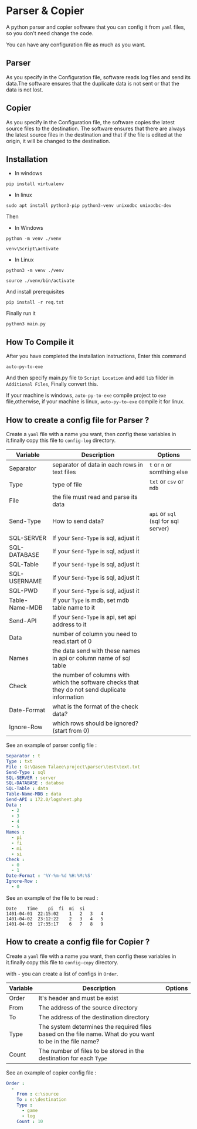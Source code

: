 # Parser & Copier
A python parser and copier software that you can config it from `yaml` files, so you don't need change the code.

You can have any configuration file as much as you want.

## Parser
As you specify in the Configuration file, software reads log files and send its data.The software ensures that the duplicate data is not sent or that the data is not lost.

## Copier
As you specify in the Configuration file, the software copies the latest source files to the destination. The software ensures that there are always the latest source files in the destination and that if the file is edited at the origin, it will be changed to the destination.

## Installation
- In windows

```
pip install virtualenv
```

- In linux

```
sudo apt install python3-pip python3-venv unixodbc unixodbc-dev
```

Then

- In Windows

```
python -m venv ./venv
```

```
venv\Script\activate
```

- In Linux

```
python3 -m venv ./venv
```

```
source ./venv/bin/activate
```

And install prerequisites

```
pip install -r req.txt
```

Finally run it

```
python3 main.py
```
## How To Compile it
After you have completed the installation instructions, Enter this command
```
auto-py-to-exe
```

And then specify main.py file to `Script Location` and add `lib` filder in `Additional Files`, Finally convert this.

If your machine is windows, `auto-py-to-exe` compile project to `exe` file,otherwise, if your machine is linux, `auto-py-to-exe` compile it for linux.

## How to create a config file for Parser ?
Create a `yaml` file with a name you want, then config these variables in it.finally copy this file to `config-log` directory.
<table>
    <thead>
        <tr>
            <th>Variable</th>
            <th>Description</th>
            <th>Options</th>
        </tr>
    </thead>
    <tbody>
        <tr>
            <td>Separator</td>
            <td>separator of data in each rows in text files</td>
            <td><code>t</code> or <code>n</code> or somthing else</td>
        </tr>
        <tr>
            <td>Type</td>
            <td>type of file</td>
            <td><code>txt</code> or <code>csv</code> or <code>mdb</code></td>
        </tr>
        <tr>
            <td>File</td>
            <td>the file must read and parse its data</td>
            <td></td>
        </tr>
        <tr>
            <td>Send-Type</td>
            <td>How to send data?</td>
            <td><code>api</code> or <code>sql</code> (sql for sql server)</td>
        </tr>
        <tr>
            <td>SQL-SERVER</td>
            <td>If your <code>Send-Type</code> is sql, adjust it</td>
            <td></td>
        </tr>
        <tr>
            <td>SQL-DATABASE</td>
            <td>If your <code>Send-Type</code> is sql, adjust it</td>
            <td></td>
        </tr>
        <tr>
            <td>SQL-Table</td>
            <td>If your <code>Send-Type</code> is sql, adjust it</td>
            <td></td>
        </tr>
        <tr>
            <td>SQL-USERNAME</td>
            <td>If your <code>Send-Type</code> is sql, adjust it</td>
            <td></td>
        </tr>
        <tr>
            <td>SQL-PWD</td>
            <td>If your <code>Send-Type</code> is sql, adjust it</td>
            <td></td>
        </tr>
        <tr>
            <td>Table-Name-MDB</td>
            <td>If your <code>Type</code> is mdb, set mdb table name to it</td>
            <td></td>
        </tr>
        <tr>
            <td>Send-API</td>
            <td>If your <code>Send-Type</code> is api, set api address to it</td>
            <td></td>
        </tr>
        <tr>
            <td>Data</td>
            <td>number of column you need to read.start of 0</td>
            <td></td>
        </tr>
        <tr>
            <td>Names</td>
            <td>the data send with these names in api or column name of sql table</td>
            <td></td>
        </tr>
        <tr>
            <td>Check</td>
            <td>the number of columns with which the software checks that they do not send duplicate information</td>
            <td></td>
        </tr>
        <tr>
            <td>Date-Format</td>
            <td>what is the format of the check data?</td>
            <td></td>
        </tr>
        <tr>
            <td>Ignore-Row</td>
            <td>which rows should be ignored? (start from 0)</td>
            <td></td>
        </tr>
    </tbody>
  </table>

See an example of parser config file :

```yaml
Separator : t
Type : txt
File : G:\Qasem Talaee\project\parser\test\text.txt
Send-Type : sql
SQL-SERVER : server
SQL-DATABASE : databse
SQL-Table : data
Table-Name-MDB : data
Send-API : 172.0/logsheet.php
Data :
  - 2
  - 3
  - 4
  - 5
Names :
  - pi
  - fi
  - mi
  - si
Check :
  - 0
  - 1
Date-Format : '%Y-%m-%d %H:%M:%S'
Ignore-Row :
  - 0
```

See an example of the file to be read :

```text
Date	Time	pi	fi	mi	si
1401-04-01	22:15:02	1	2	3	4
1401-04-02	23:12:22	2	3	4	5
1401-04-03	17:35:17	6	7	8	9
```

## How to create a config file for Copier ?
Create a `yaml` file with a name you want, then config these variables in it.finally copy this file to `config-copy` directory.

with `-` you can create a list of configs in `Order`.
<table>
    <thead>
        <tr>
            <th>Variable</th>
            <th>Description</th>
            <th>Options</th>
        </tr>
    </thead>
    <tbody>
        <tr>
            <td>Order</td>
            <td>It's header and must be exist</td>
            <td></td>
        </tr>
        <tr>
            <td>From</td>
            <td>The address of the source directory</td>
            <td></td>
        </tr>
        <tr>
            <td>To</td>
            <td>The address of the destination directory</td>
            <td></td>
        </tr>
        <tr>
            <td>Type</td>
            <td>The system determines the required files based on the file name. What do you want to be in the file name?</td>
            <td></td>
        </tr>
        <tr>
            <td>Count</td>
            <td>The number of files to be stored in the destination for each <code>Type</code></td>
            <td></td>
        </tr>
    </tbody>
  </table>

See an example of copier config file :

```yaml
Order :
  - 
    From : c:\source
    To : e:\destination
    Type :
      - game
      - log
    Count : 10
```
